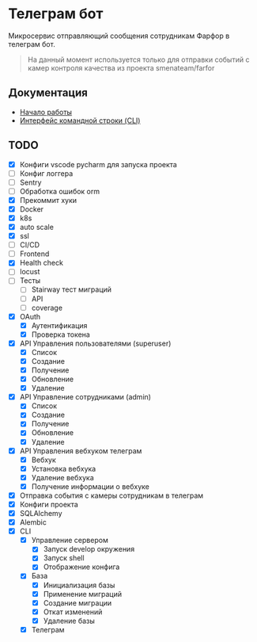 # Телеграм бот
Микросервис отправляющий сообщения сотрудникам Фарфор в телеграм бот.

> На данный момент используется только для отправки событий с камер контроля качества из проекта smenateam/farfor


## Документация
* [Начало работы](/docs/getting_started.md)
* [Интерфейс командной строки (CLI)](/docs/cli.md)


## TODO
* [x] Конфиги vscode pycharm для запуска проекта
* [ ] Конфиг логгера
* [ ] Sentry
* [ ] Обработка ошибок orm
* [x] Прекоммит хуки
* [x] Docker
* [x] k8s
* [x] auto scale
* [x] ssl
* [ ] CI/CD
* [ ] Frontend
* [x] Health check
* [ ] locust
* [ ] Тесты
  * [ ] Stairway тест миграций
  * [ ] API
  * [ ] coverage
* [x] OAuth
    * [x] Аутентификация
    * [x] Проверка токена
* [x] API Управления пользователями (superuser)
    * [x] Список
    * [x] Создание
    * [x] Получение
    * [x] Обновление
    * [x] Удаление
* [x] API Управление сотрудниками (admin)
    * [x] Список
    * [x] Создание
    * [x] Получение
    * [x] Обновление
    * [x] Удаление
* [x] API Управления вебхуком телеграм
    * [x] Вебхук
    * [x] Установка вебхука
    * [x] Удаление вебхука
    * [x] Получение информации о вебхуке
* [x]  Отправка события с камеры сотрудникам в телеграм
* [x] Конфиги проекта
* [x] SQLAlchemy
* [x] Alembic
* [x] CLI
    * [x] Управление сервером
        * [x] Запуск develop окружения
        * [x] Запуск shell
        * [x] Отображение конфига
    * [x] База
        * [x] Инициализация базы
        * [x] Применение миграций
        * [x] Создание миграции
        * [x] Откат изменений
        * [x] Удаление базы
    * [x] Телеграм
